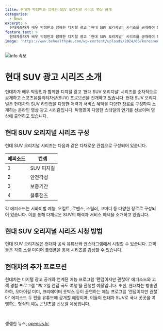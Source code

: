 ```yaml
---
title: 현대차 박정민과 함께한 SUV 오리지널 시리즈 영상 공개
categories:
  - News
excerpt: >
  현대자동차가 배우 박정민과 함께한 디지털 광고 ‘현대 SUV 오리지널’ 시리즈를 공개하여 SUV 프로모션을 진행한다. 박정민이 다채로운 연기를 선보이며 현대차 SUV 라인업의 매력과 서비스 혜택을 다양한 장르로 소개하는데, 이는 현대 SUV의 매력을 홍보하고 고객에게 다채로운 선택지를 제공하기 위한 전략의 일환이다. 또한 예능콘텐츠 ‘랜덤이지만 괜찮아’를 통해 현대차는 고객들과의 소통을 강화하고 있다.
feature_text: >
  현대자동차가 배우 박정민과 함께한 디지털 광고 ‘현대 SUV 오리지널’ 시리즈를 공개하여 SUV 프로모션을 진행한다. 박정민이 다채로운 연기를 선보이며 현대차 SUV 라인업의 매력과 서비스 혜택을 다양한 장르로 소개하는데, 이는 현대 SUV의 매력을 홍보하고 고객에게 다채로운 선택지를 제공하기 위한 전략의 일환이다. 또한 예능콘텐츠 ‘랜덤이지만 괜찮아’를 통해 현대차는 고객들과의 소통을 강화하고 있다.
image: 'https://www.behealthy4u.com/wp-content/uploads/2024/06/koreanews.jpg'
---
```


<p><img src="https://www.behealthy4u.com/wp-content/uploads/2024/06/koreanews.jpg" alt="info 속보" /></p>

<h1>현대 SUV 광고 시리즈 소개</h1>

<p data-ke-size="size16">현대차가 배우 박정민과 함께한 디지털 광고 ‘현대 SUV 오리지널’ 시리즈를 순차적으로 공개하고 스포츠유틸리티차량(SUV) 프로모션을 전개하고 있습니다. 현대 SUV 오리지널은 현대차의 SUV 라인업을 다양한 매력과 서비스 혜택을 다양한 장르로 구성하여 소개하는 온라인 영상 광고 시리즘입니다. 박정민이 다양한 스타일의 연기를 선보이며 영상에 출연하고 있습니다.</p>

<h2 data-ke-size="size26">현대 SUV 오리지널 시리즈 구성</h2>

<p data-ke-size="size16">현대 SUV 오리지널 시리즈는 다음과 같은 다채로운 컨셉으로 구성되어 있습니다.</p>

<table>
<thead>
<tr>
<th>에피소드</th>
<th>컨셉</th>
</tr>
</thead>
<tbody>
<tr>
<td>1</td>
<td>SUV 피지컬</td>
</tr>
<tr>
<td>2</td>
<td>안전각성</td>
</tr>
<tr>
<td>3</td>
<td>보증기간</td>
</tr>
<tr>
<td>4</td>
<td>블루핸즈</td>
</tr>
</tbody>
</table>

<p data-ke-size="size16">각 에피소드는 서바이벌 예능, 오컬트, 로맨스, 스릴러, 코미디 등 다양한 장르로 구성되어 있습니다. 이를 통해 다채로운 SUV의 매력과 서비스 혜택을 소개하고 있습니다.</p>

<h2 data-ke-size="size26">현대 SUV 오리지널 시리즈 시청 방법</h2>

<p data-ke-size="size16">현대 SUV 오리지널은 현대차 공식 유튜브와 인스타그램에서 시청할 수 있습니다. 고객들은 각종 소셜 미디어 플랫폼을 통해 시리즈를 감상할 수 있습니다. </p>

<h2 data-ke-size="size26">현대차의 추가 프로모션</h2>

<p data-ke-size="size16">현대차는 디지털 광고 공개와 연계된 예능 프로그램 ‘랜덤이지만 괜찮아’ 에피소드와 고객 경험 프로그램 ‘1박 2일 랜덤 국도 여행’을 진행할 예정입니다. 또한, 현대차는 방송인 하하, 오마이걸 미미, 크리에이터 숏박스 등이 출연하는 예능 프로그램 ‘랜덤이지만 괜찮아’ 에피소드 두 편을 유튜브에 공개할 예정이며, 이들이 현대차 SUV로 국내 곳곳을 여행하는 형식의 예능 콘텐츠를 선보일 예정입니다.</p>

<p data-ke-size="size16">&nbsp;</p>
생생한 뉴스, <a href="https://opensis.kr" rel="dofollow">opensis.kr</a>


